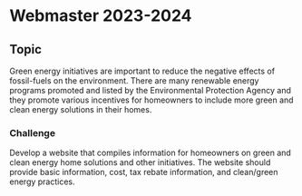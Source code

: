 # Webmaster 2023-2024

## Topic

Green energy initiatives are important to reduce the negative effects of fossil-fuels on the environment. There are many renewable energy programs promoted and listed by the Environmental Protection Agency and they promote various incentives for homeowners to include more green and clean energy solutions in their homes.

### Challenge

Develop a website that compiles information for homeowners on green and clean energy home solutions and other initiatives. The website should provide basic information, cost, tax rebate information, and clean/green energy practices.
